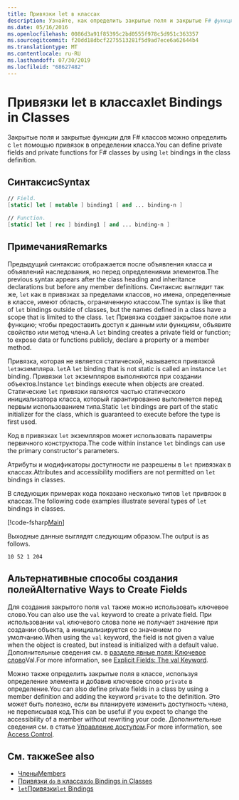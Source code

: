 ```yaml
---
title: Привязки let в классах
description: Узнайте, как определить закрытые поля и закрытые F# функции для классов с помощью привязок let в определении класса.
ms.date: 05/16/2016
ms.openlocfilehash: 0086d3a91f85395c2bd0555f978c5d951c363357
ms.sourcegitcommit: f20dd18dbcf2275513281f5d9ad7ece6a62644b4
ms.translationtype: MT
ms.contentlocale: ru-RU
ms.lasthandoff: 07/30/2019
ms.locfileid: "68627482"
---
```

# <a name="let-bindings-in-classes"></a><span data-ttu-id="d2b16-103">Привязки let в классах</span><span class="sxs-lookup"><span data-stu-id="d2b16-103">let Bindings in Classes</span></span>

<span data-ttu-id="d2b16-104">Закрытые поля и закрытые функции для F# классов можно определить с `let` помощью привязок в определении класса.</span><span class="sxs-lookup"><span data-stu-id="d2b16-104">You can define private fields and private functions for F# classes by using `let` bindings in the class definition.</span></span>

## <a name="syntax"></a><span data-ttu-id="d2b16-105">Синтаксис</span><span class="sxs-lookup"><span data-stu-id="d2b16-105">Syntax</span></span>

```fsharp
// Field.
[static] let [ mutable ] binding1 [ and ... binding-n ]

// Function.
[static] let [ rec ] binding1 [ and ... binding-n ]
```

## <a name="remarks"></a><span data-ttu-id="d2b16-106">Примечания</span><span class="sxs-lookup"><span data-stu-id="d2b16-106">Remarks</span></span>

<span data-ttu-id="d2b16-107">Предыдущий синтаксис отображается после объявления класса и объявлений наследования, но перед определениями элементов.</span><span class="sxs-lookup"><span data-stu-id="d2b16-107">The previous syntax appears after the class heading and inheritance declarations but before any member definitions.</span></span> <span data-ttu-id="d2b16-108">Синтаксис выглядит так же, `let` как в привязках за пределами классов, но имена, определенные в классе, имеют область, ограниченную классом.</span><span class="sxs-lookup"><span data-stu-id="d2b16-108">The syntax is like that of `let` bindings outside of classes, but the names defined in a class have a scope that is limited to the class.</span></span> <span data-ttu-id="d2b16-109">`let` Привязка создает закрытое поле или функцию; чтобы предоставить доступ к данным или функциям, объявите свойство или метод члена.</span><span class="sxs-lookup"><span data-stu-id="d2b16-109">A `let` binding creates a private field or function; to expose data or functions publicly, declare a property or a member method.</span></span>

<span data-ttu-id="d2b16-110">Привязка, которая не является статической, называется привязкой `let`экземпляра. `let`</span><span class="sxs-lookup"><span data-stu-id="d2b16-110">A `let` binding that is not static is called an instance `let` binding.</span></span> <span data-ttu-id="d2b16-111">Привязки `let` экземпляров выполняются при создании объектов.</span><span class="sxs-lookup"><span data-stu-id="d2b16-111">Instance `let` bindings execute when objects are created.</span></span> <span data-ttu-id="d2b16-112">Статические `let` привязки являются частью статического инициализатора класса, который гарантированно выполняется перед первым использованием типа.</span><span class="sxs-lookup"><span data-stu-id="d2b16-112">Static `let` bindings are part of the static initializer for the class, which is guaranteed to execute before the type is first used.</span></span>

<span data-ttu-id="d2b16-113">Код в привязках `let` экземпляров может использовать параметры первичного конструктора.</span><span class="sxs-lookup"><span data-stu-id="d2b16-113">The code within instance `let` bindings can use the primary constructor's parameters.</span></span>

<span data-ttu-id="d2b16-114">Атрибуты и модификаторы доступности не разрешены в `let` привязках в классах.</span><span class="sxs-lookup"><span data-stu-id="d2b16-114">Attributes and accessibility modifiers are not permitted on `let` bindings in classes.</span></span>

<span data-ttu-id="d2b16-115">В следующих примерах кода показано несколько типов `let` привязок в классах.</span><span class="sxs-lookup"><span data-stu-id="d2b16-115">The following code examples illustrate several types of `let` bindings in classes.</span></span>

[!code-fsharp[Main](~/samples/snippets/fsharp/lang-ref-1/snippet3001.fs)]

<span data-ttu-id="d2b16-116">Выходные данные выглядят следующим образом.</span><span class="sxs-lookup"><span data-stu-id="d2b16-116">The output is as follows.</span></span>

```
10 52 1 204
```

## <a name="alternative-ways-to-create-fields"></a><span data-ttu-id="d2b16-117">Альтернативные способы создания полей</span><span class="sxs-lookup"><span data-stu-id="d2b16-117">Alternative Ways to Create Fields</span></span>

<span data-ttu-id="d2b16-118">Для создания закрытого поля `val` также можно использовать ключевое слово.</span><span class="sxs-lookup"><span data-stu-id="d2b16-118">You can also use the `val` keyword to create a private field.</span></span> <span data-ttu-id="d2b16-119">При использовании `val` ключевого слова поле не получает значение при создании объекта, а инициализируется со значением по умолчанию.</span><span class="sxs-lookup"><span data-stu-id="d2b16-119">When using the `val` keyword, the field is not given a value when the object is created, but instead is initialized with a default value.</span></span> <span data-ttu-id="d2b16-120">Дополнительные сведения см. в [разделе явные поля: Ключевое слово](explicit-fields-the-val-keyword.md)Val.</span><span class="sxs-lookup"><span data-stu-id="d2b16-120">For more information, see [Explicit Fields: The val Keyword](explicit-fields-the-val-keyword.md).</span></span>

<span data-ttu-id="d2b16-121">Можно также определить закрытые поля в классе, используя определение элемента и добавив ключевое слово `private` в определение.</span><span class="sxs-lookup"><span data-stu-id="d2b16-121">You can also define private fields in a class by using a member definition and adding the keyword `private` to the definition.</span></span> <span data-ttu-id="d2b16-122">Это может быть полезно, если вы планируете изменить доступность члена, не переписывая код.</span><span class="sxs-lookup"><span data-stu-id="d2b16-122">This can be useful if you expect to change the accessibility of a member without rewriting your code.</span></span> <span data-ttu-id="d2b16-123">Дополнительные сведения см. в статье [Управление доступом](../access-control.md).</span><span class="sxs-lookup"><span data-stu-id="d2b16-123">For more information, see [Access Control](../access-control.md).</span></span>

## <a name="see-also"></a><span data-ttu-id="d2b16-124">См. также</span><span class="sxs-lookup"><span data-stu-id="d2b16-124">See also</span></span>

- [<span data-ttu-id="d2b16-125">Члены</span><span class="sxs-lookup"><span data-stu-id="d2b16-125">Members</span></span>](index.md)
- [<span data-ttu-id="d2b16-126">Привязки `do` в классах</span><span class="sxs-lookup"><span data-stu-id="d2b16-126">`do` Bindings in Classes</span></span>](do-bindings-in-classes.md)
- [<span data-ttu-id="d2b16-127">`let`Привязки</span><span class="sxs-lookup"><span data-stu-id="d2b16-127">`let` Bindings</span></span>](../functions/let-bindings.md)

